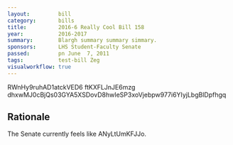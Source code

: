 ```yaml
---
layout:         bill
category:       bills
title:          2016-6 Really Cool Bill 158
year:           2016-2017
summary:        Blargh summary summary simmary.
sponsors:       LHS Student-Faculty Senate
passed:         pn June  7, 2011
tags:           test-bill Zeg
visualworkflow: true
---
```



RWnHy9ruhAD1atckVED6 ftKXFLJnJE6mzg dhxwMJ0cBjQs03GYA5XSDovD8hwIeSP3xoVjebpw977i6YIyjLbgBlDpfhgq 




Rationale
---------
The Senate currently feels like ANyLtUmKFJJo.
